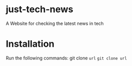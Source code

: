# just-tech-news
A Website for checking the latest news in tech

# Installation
Run the following commands:
git clone `url`
`git clone url`